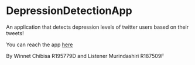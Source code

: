 # DepressionDetectionApp
An application that detects depression levels of twitter users based on their tweets!

You can reach the app [here](https://share.streamlit.io/winnetc/depressiondetectionapp/Data/ProjectCode.py)

By Winnet Chibisa R195779D and Listener Murindashiri R187509F
